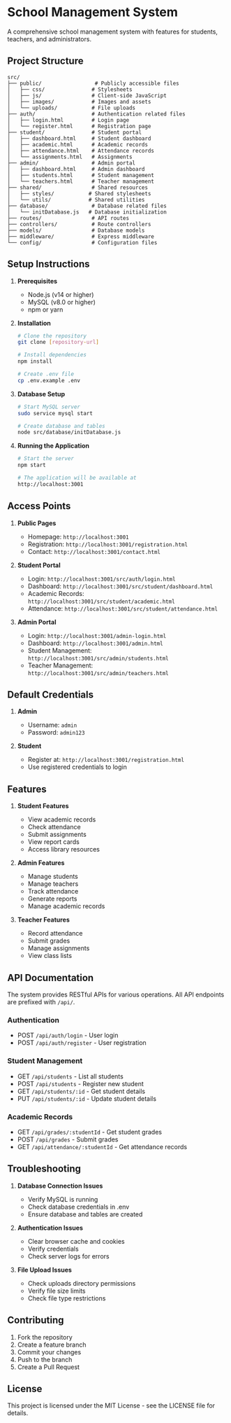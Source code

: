 # School Management System

A comprehensive school management system with features for students, teachers, and administrators.

## Project Structure

```
src/
├── public/                 # Publicly accessible files
│   ├── css/               # Stylesheets
│   ├── js/                # Client-side JavaScript
│   ├── images/            # Images and assets
│   └── uploads/           # File uploads
├── auth/                  # Authentication related files
│   ├── login.html         # Login page
│   └── register.html      # Registration page
├── student/               # Student portal
│   ├── dashboard.html     # Student dashboard
│   ├── academic.html      # Academic records
│   ├── attendance.html    # Attendance records
│   └── assignments.html   # Assignments
├── admin/                 # Admin portal
│   ├── dashboard.html     # Admin dashboard
│   ├── students.html      # Student management
│   └── teachers.html      # Teacher management
├── shared/                # Shared resources
│   ├── styles/           # Shared stylesheets
│   └── utils/            # Shared utilities
├── database/              # Database related files
│   └── initDatabase.js   # Database initialization
├── routes/                # API routes
├── controllers/           # Route controllers
├── models/                # Database models
├── middleware/            # Express middleware
└── config/                # Configuration files
```

## Setup Instructions

1. **Prerequisites**
   - Node.js (v14 or higher)
   - MySQL (v8.0 or higher)
   - npm or yarn

2. **Installation**
   ```bash
   # Clone the repository
   git clone [repository-url]

   # Install dependencies
   npm install

   # Create .env file
   cp .env.example .env
   ```

3. **Database Setup**
   ```bash
   # Start MySQL server
   sudo service mysql start

   # Create database and tables
   node src/database/initDatabase.js
   ```

4. **Running the Application**
   ```bash
   # Start the server
   npm start

   # The application will be available at
   http://localhost:3001
   ```

## Access Points

1. **Public Pages**
   - Homepage: `http://localhost:3001`
   - Registration: `http://localhost:3001/registration.html`
   - Contact: `http://localhost:3001/contact.html`

2. **Student Portal**
   - Login: `http://localhost:3001/src/auth/login.html`
   - Dashboard: `http://localhost:3001/src/student/dashboard.html`
   - Academic Records: `http://localhost:3001/src/student/academic.html`
   - Attendance: `http://localhost:3001/src/student/attendance.html`

3. **Admin Portal**
   - Login: `http://localhost:3001/admin-login.html`
   - Dashboard: `http://localhost:3001/admin.html`
   - Student Management: `http://localhost:3001/src/admin/students.html`
   - Teacher Management: `http://localhost:3001/src/admin/teachers.html`

## Default Credentials

1. **Admin**
   - Username: `admin`
   - Password: `admin123`

2. **Student**
   - Register at: `http://localhost:3001/registration.html`
   - Use registered credentials to login

## Features

1. **Student Features**
   - View academic records
   - Check attendance
   - Submit assignments
   - View report cards
   - Access library resources

2. **Admin Features**
   - Manage students
   - Manage teachers
   - Track attendance
   - Generate reports
   - Manage academic records

3. **Teacher Features**
   - Record attendance
   - Submit grades
   - Manage assignments
   - View class lists

## API Documentation

The system provides RESTful APIs for various operations. All API endpoints are prefixed with `/api/`.

### Authentication
- POST `/api/auth/login` - User login
- POST `/api/auth/register` - User registration

### Student Management
- GET `/api/students` - List all students
- POST `/api/students` - Register new student
- GET `/api/students/:id` - Get student details
- PUT `/api/students/:id` - Update student details

### Academic Records
- GET `/api/grades/:studentId` - Get student grades
- POST `/api/grades` - Submit grades
- GET `/api/attendance/:studentId` - Get attendance records

## Troubleshooting

1. **Database Connection Issues**
   - Verify MySQL is running
   - Check database credentials in .env
   - Ensure database and tables are created

2. **Authentication Issues**
   - Clear browser cache and cookies
   - Verify credentials
   - Check server logs for errors

3. **File Upload Issues**
   - Check uploads directory permissions
   - Verify file size limits
   - Check file type restrictions

## Contributing

1. Fork the repository
2. Create a feature branch
3. Commit your changes
4. Push to the branch
5. Create a Pull Request

## License

This project is licensed under the MIT License - see the LICENSE file for details.
